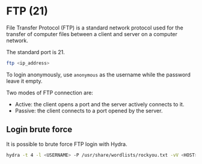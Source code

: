 # FTP (21)

File Transfer Protocol (FTP) is a standard network protocol used for the transfer of computer files between a client and server on a computer network.

The standard port is 21.

```bash
ftp <ip_address>
```

To login anonymously, use `anonymous` as the username while the password leave it empty.

Two modes of FTP connection are:

- Active: the client opens a port and the server actively connects to it.
- Passive: the client connects to a port opened by the server.

## Login brute force

It is possible to brute force FTP login with Hydra.

```bash
hydra -t 4 -l <USERNAME> -P /usr/share/wordlists/rockyou.txt -vV <HOST> ftp
```

